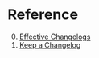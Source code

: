 # Reference

0. [Effective Changelogs](https://xavd.id/blog/post/effective-changelogs/)
0. [Keep a Changelog](https://keepachangelog.com/en/1.0.0/)

